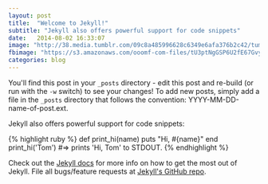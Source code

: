 ```yaml
---
layout: post
title:  "Welcome to Jekyll!"
subtitle: "Jekyll also offers powerful support for code snippets"
date:   2014-08-02 16:33:07
image: "http://38.media.tumblr.com/09c8a485996628c6349e6afa376b2c42/tumblr_n7yh01HyPI1st5lhmo1_1280.jpg"
fbimage: "https://s3.amazonaws.com/ooomf-com-files/tU3ptNgGSP6U2fE67Gvy_SYDNEY-162.jpg"
categories: blog
---
```


You'll find this post in your `_posts` directory - edit this post and re-build (or run with the `-w` switch) to see your changes!
To add new posts, simply add a file in the `_posts` directory that follows the convention: YYYY-MM-DD-name-of-post.ext.

Jekyll also offers powerful support for code snippets:

{% highlight ruby %}
def print_hi(name)
  puts "Hi, #{name}"
end
print_hi('Tom')
#=> prints 'Hi, Tom' to STDOUT.
{% endhighlight %}

Check out the [Jekyll docs][jekyll] for more info on how to get the most out of Jekyll. File all bugs/feature requests at [Jekyll's GitHub repo][jekyll-gh].

[jekyll-gh]: https://github.com/jekyll/jekyll
[jekyll]:    http://jekyllrb.com
